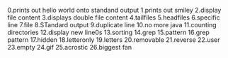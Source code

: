 0.prints out hello world onto standand output
1.prints out smiley
2.display file content
3.displays double file content
4.tailfiles
5.headfiles
6.specific line
7.file
8.STandard output
9.duplicate line
10.no more java
11.counting directories
12.display new line0s
13.sorting
14.grep
15.pattern
16.grep pattern
17.hidden
18.letteronly
19.letters
20.removable
21.reverse
22.user
23.empty
24.gif
25.acrostic
26.biggest fan
